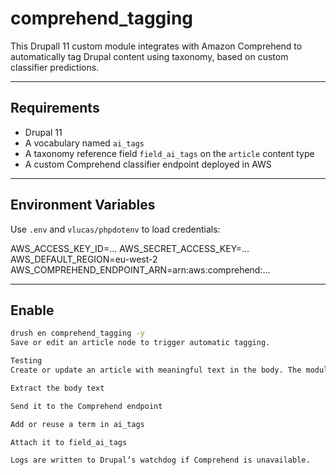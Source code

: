 # comprehend_tagging
This Drupall 11 custom module integrates with Amazon Comprehend to automatically tag Drupal content using taxonomy, based on custom classifier predictions.


---

## Requirements

- Drupal 11
- A vocabulary named `ai_tags`
- A taxonomy reference field `field_ai_tags` on the `article` content type
- A custom Comprehend classifier endpoint deployed in AWS

---

## Environment Variables

Use `.env` and `vlucas/phpdotenv` to load credentials:

AWS_ACCESS_KEY_ID=...
AWS_SECRET_ACCESS_KEY=...
AWS_DEFAULT_REGION=eu-west-2
AWS_COMPREHEND_ENDPOINT_ARN=arn:aws:comprehend:...

---

## Enable

```bash
drush en comprehend_tagging -y
Save or edit an article node to trigger automatic tagging.

Testing
Create or update an article with meaningful text in the body. The module will:

Extract the body text

Send it to the Comprehend endpoint

Add or reuse a term in ai_tags

Attach it to field_ai_tags

Logs are written to Drupal’s watchdog if Comprehend is unavailable.
